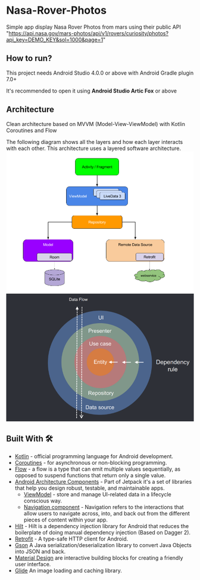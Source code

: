 # Nasa-Rover-Photos

Simple app display Nasa Rover Photos from mars using their public API "https://api.nasa.gov/mars-photos/api/v1/rovers/curiosity/photos?api_key=DEMO_KEY&sol=1000&page=1"

## How to run?

This project needs Android Studio 4.0.0 or above with Android Gradle plugin 7.0+

It's recommended to open it using <B>Android Studio Artic Fox</B> or above

## Architecture

Clean architecture based on MVVM (Model-View-ViewModel) with Kotlin Coroutines and Flow

The following diagram shows all the layers and how each layer interacts with each other.
This architecture uses a layered software architecture.
![MVVM](https://github.com/melkopisi/Librarian/blob/master/doc/mvvm_architecture.png)
![Clean Architecture](https://github.com/melkopisi/Librarian/blob/master/doc/clean_architecture.png)

## Built With 🛠

* [Kotlin](https://kotlinlang.org/) - official programming language for Android development.
* [Coroutines](https://developer.android.com/kotlin/coroutines) - for asynchronous or
  non-blocking programming.
* [Flow](https://developer.android.com/kotlin/flow) - a flow is a type that can emit multiple values sequentially, as opposed to suspend functions that return only a single value.
* [Android Architecture Components](https://developer.android.com/jetpack/guide) - Part of Jetpack it's a set of libraries that help you design robust, testable, and maintainable apps.
    - [ViewModel](https://developer.android.com/topic/libraries/architecture/viewmodel) - store and manage UI-related data in a lifecycle conscious way.
    - [Navigation component](https://developer.android.com/guide/navigation) - Navigation refers to the interactions that allow users to navigate across, into, and back out from the different pieces of content within your app.
* [Hilt](https://developer.android.com/training/dependency-injection/hilt-android) - Hilt is a dependency injection library for Android that reduces the boilerplate of doing manual dependency injection (Based on Dagger 2).
* [Retrofit](https://square.github.io/retrofit/) - A type-safe HTTP client for Android.
* [Gson](https://github.com/google/gson) A Java serialization/deserialization library to convert Java Objects into JSON and back.
* [Material Design](https://material.io/design/guidelines-overview) are interactive building blocks for creating a friendly user interface.
* [Glide](https://github.com/bumptech/glide) An image loading and caching library.
